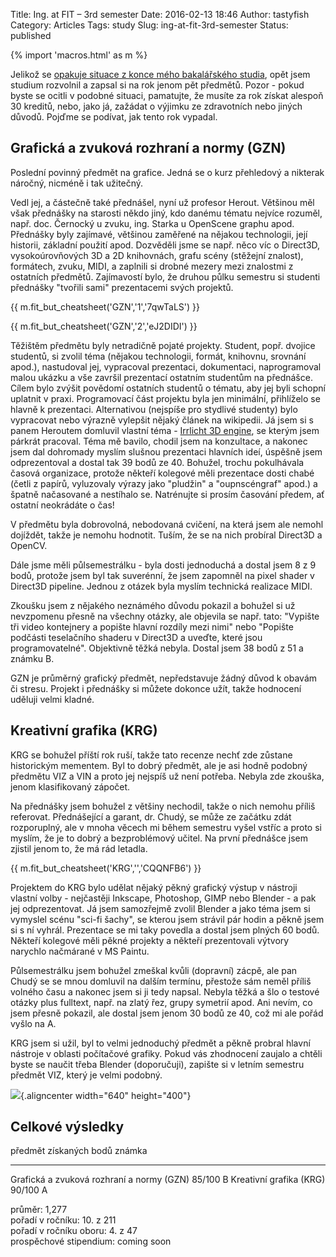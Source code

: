 Title: Ing. at FIT – 3rd semester
Date: 2016-02-13 18:46
Author: tastyfish
Category: Articles
Tags: study
Slug: ing-at-fit-3rd-semester
Status: published

{% import 'macros.html' as m %}

Jelikož se [opakuje situace z konce mého bakalářského
studia](http://tastyfish.cz/?p=522), opět jsem studium rozvolnil a
zapsal si na rok jenom pět předmětů. Pozor - pokud byste se ocitli v
podobné situaci, pamatujte, že musíte za rok získat alespoň 30 kreditů,
nebo, jako já, zažádat o výjimku ze zdravotních nebo jiných důvodů.
Pojďme se podívat, jak tento rok vypadal.

Grafická a zvuková rozhraní a normy (GZN)
-----------------------------------------

Poslední povinný předmět na grafice. Jedná se o kurz přehledový a
nikterak náročný, nicméně i tak užitečný.

Vedl jej, a částečně také přednášel, nyní už profesor Herout. Většinou
měl však přednášky na starosti někdo jiný, kdo danému tématu nejvíce
rozuměl, např. doc. Černocký u zvuku, ing. Starka u OpenScene graphu
apod. Přednášky byly zajímavé, většinou zaměřené na nějakou technologii,
její historii, základní použití apod. Dozvěděli jsme se např. něco víc o
Direct3D, vysokoúrovňových 3D a 2D knihovnách, grafu scény (stěžejní
znalost), formátech, zvuku, MIDI, a zaplnili si drobné mezery mezi
znalostmi z ostatních předmětů. Zajímavostí bylo, že druhou půlku
semestru si studenti přednášky "tvořili sami" prezentacemi svých
projektů.

{{ m.fit_but_cheatsheet('GZN','1','7qwTaLS') }}

{{ m.fit_but_cheatsheet('GZN','2','eJ2DIDI') }}

Těžištěm předmětu byly netradičně pojaté projekty. Student, popř.
dvojice studentů, si zvolil téma (nějakou technologii, formát, knihovnu,
srovnání apod.), nastudoval jej, vypracoval prezentaci, dokumentaci,
naprogramoval malou ukázku a vše završil prezentací ostatním studentům
na přednášce. Cílem bylo zvýšit povědomí ostatních studentů o tématu,
aby jej byli schopní uplatnit v praxi. Programovací část projektu byla
jen minimální, přihlíželo se hlavně k prezentaci. Alternativou (nejspíše
pro stydlivé studenty) bylo vypracovat nebo výrazně vylepšit nějaký
článek na wikipedii. Já jsem si s panem Heroutem domluvil vlastní téma -
[Irrlicht 3D engine](http://irrlicht.sourceforge.net/), se kterým jsem
párkrát pracoval. Téma mě bavilo, chodil jsem na konzultace, a nakonec
jsem dal dohromady myslím slušnou prezentaci hlavních ideí, úspěšně jsem
odprezentoval a dostal tak 39 bodů ze 40. Bohužel, trochu pokulhávala
časová organizace, protože někteří kolegové měli prezentace dosti chabé
(četli z papírů, vyluzovaly výrazy jako "pludžin" a "oupnscéngraf"
apod.) a špatně načasované a nestíhalo se. Natrénujte si prosím časování
předem, ať ostatní neokrádáte o čas!

V předmětu byla dobrovolná, nebodovaná cvičení, na která jsem ale nemohl
dojíždět, takže je nemohu hodnotit. Tuším, že se na nich probíral
Direct3D a OpenCV.

Dále jsme měli půlsemestrálku - byla dosti jednoduchá a dostal jsem 8 z
9 bodů, protože jsem byl tak suverénní, že jsem zapomněl na pixel shader
v Direct3D pipeline. Jednou z otázek byla myslím technická realizace
MIDI.

Zkoušku jsem z nějakého neznámého důvodu pokazil a bohužel si už
nevzpomenu přesně na všechny otázky, ale objevila se např. tato:
"Vypište tři video kontejnery a popište hlavní rozdíly mezi nimi" nebo
"Popište podčásti teselačního shaderu v Direct3D a uveďte, které jsou
programovatelné". Objektivně těžká nebyla. Dostal jsem 38 bodů z 51 a
známku B.

GZN je průměrný grafický předmět, nepředstavuje žádný důvod k obavám či
stresu. Projekt i přednášky si můžete dokonce užít, takže hodnocení
uděluji velmi kladné.

Kreativní grafika (KRG)
-----------------------

KRG se bohužel příští rok ruší, takže tato recenze nechť zde zůstane
historickým mementem. Byl to dobrý předmět, ale je asi hodně podobný
předmětu VIZ a VIN a proto jej nejspíš už není potřeba. Nebyla zde
zkouška, jenom klasifikovaný zápočet.

Na přednášky jsem bohužel z většiny nechodil, takže o nich nemohu příliš
referovat. Přednášející a garant, dr. Chudý, se může ze začátku zdát
rozporuplný, ale v mnoha věcech mi během semestru vyšel vstříc a proto
si myslím, že je to dobrý a bezproblémový učitel. Na první přednášce
jsem zjistil jenom to, že má rád letadla.

{{ m.fit_but_cheatsheet('KRG','','CQQNFB6') }}

Projektem do KRG bylo udělat nějaký pěkný grafický výstup v nástroji
vlastní volby - nejčastěji Inkscape, Photoshop, GIMP nebo Blender - a
pak jej odprezentovat. Já jsem samozřejmě zvolil Blender a jako téma
jsem si vymyslel scénu "sci-fi šachy", se kterou jsem strávil pár hodin
a pěkně jsem si s ní vyhrál. Prezentace se mi taky povedla a dostal jsem
plných 60 bodů. Někteří kolegové měli pěkné projekty a někteří
prezentovali výtvory narychlo načmárané v MS Paintu.

Půlsemestrálku jsem bohužel zmeškal kvůli (dopravní) zácpě, ale pan
Chudý se se mnou domluvil na dalším termínu, přestože sám neměl příliš
volného času a nakonec jsem si ji tedy napsal. Nebyla těžká a šlo o
testové otázky plus fulltext, např. na zlatý řez, grupy symetrií apod.
Ani nevím, co jsem přesně pokazil, ale dostal jsem jenom 30 bodů ze 40,
což mi ale pořád vyšlo na A.

KRG jsem si užil, byl to velmi jednoduchý předmět a pěkně probral hlavní
nástroje v oblasti počítačové grafiky. Pokud vás zhodnocení zaujalo a
chtěli byste se naučit třeba Blender (doporučuji), zapište si v letním
semestru předmět VIZ, který je velmi podobný.

![](http://img01.deviantart.net/9388/i/2015/299/c/8/sci_fi_chess_by_drummyfish-d9effp7.png){.aligncenter
width="640" height="400"}

Celkové výsledky
----------------

  předmět                                     získaných bodů   známka
  ------------------------------------------- ---------------- --------
  Grafická a zvuková rozhraní a normy (GZN)   85/100           B
  Kreativní grafika (KRG)                     90/100           A

průměr: 1,277  
pořadí v ročníku: 10. z 211  
pořadí v ročníku oboru: 4. z 47  
prospěchové stipendium: coming soon

